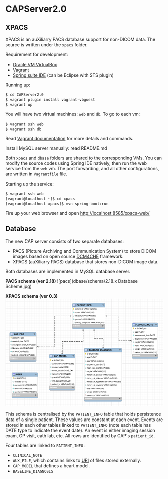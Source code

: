 # CAPServer2.0

## XPACS

XPACS is an auXiliarry PACS database support for non-DICOM data. The source is written under the `xpacs` folder.

Requirement for development:
* [Oracle VM VirtualBox](https://www.virtualbox.org/)
* [Vagrant](https://www.vagrantup.com/)
* [Spring suite IDE](http://spring.io/) (can be Eclipse with STS plugin)

Running up:
```
$ cd CAPServer2.0
$ vagrant plugin install vagrant-vbguest
$ vagrant up
```

You will have two virtual machines: `web` and `db`.
To go to each vm:
```
$ vagrant ssh web
$ vagrant ssh db
```

Read [Vagrant documentation](https://www.vagrantup.com/docs/) for more details and commands.

Install MySQL server manually: read README.md

Both `xpacs` and `dbase` folders are shared to the corresponding VMs. You can modify the source codes using Spring IDE natively, then run the web service from the `web` vm. The port forwarding, and all other configurations, are written in `Vagrantfile` file.

Starting up the service:
```
$ vagrant ssh web
[vagrant@localhost ~]$ cd xpacs
[vagrant@localhost xpacs]$ mvn spring-boot:run
```

Fire up your web browser and open [http://localhost:8585/xpacs-web/](http://localhost:8585/xpacs-web/)

## Database

The new CAP server consists of two separate databases:

* PACS (Picture Archiving and Communication System) to store DICOM images based on open source [DCM4CHE] framework.
* XPACS (auXiliarry PACS) database that stores non-DICOM image data.

Both databases are implemented in MySQL database server.

**PACS schema (ver 2.18)**
![pacs](dbase/schema/2.18.x Database Scheme.jpg)

**XPACS schema (ver 0.3)**
![xpacs](dbase/schema/xpacs-schema.png)

This schema is centralised by the `PATIENT_INFO` table that holds persistence data of a single patient. These values are constant at each event. Events are stored in each other tables linked to `PATIENT_INFO` (note each table has DATE type to indicate the event date). An event is either imaging session exam, GP visit, cath lab, etc. All rows are identified by CAP's `patient_id`.

Four tables are linked to `PATIENT_INFO` :
* `CLINICAL_NOTE`
* `AUX_FILE`, which contains links to [URI] of files stored externally.
* `CAP_MODEL` that defines a heart model.
* `BASELINE_DIAGNOSIS`


<!-- URLs -->
[DCM4CHE]: http://dcm4che.org/
[URI]: https://en.wikipedia.org/wiki/Uniform_Resource_Identifier
